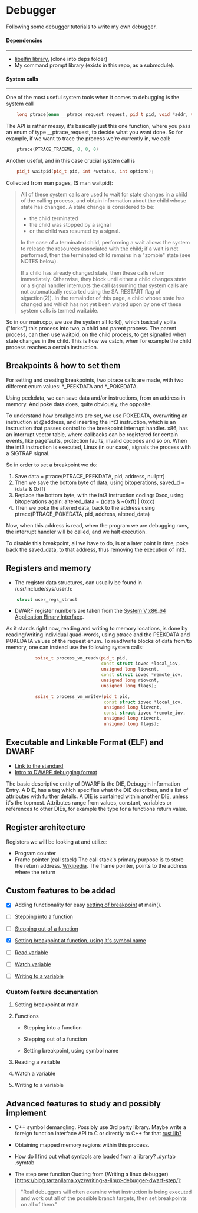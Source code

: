 # Debugger

Following some debugger tutorials to write my own debugger.

#### Dependencies
---
- [libelfin library](https://github.com/TartanLlama/libelfin/tree/fbreg), (clone into deps folder)
- My command prompt library (exists in this repo, as a submodule).

#### System calls
---
One of the most useful system tools when it comes to debugging is the system call
```cpp
    long ptrace(enum __ptrace_request request, pid_t pid, void *addr, void *data);
```

The API is rather messy, it's basically just this one function, where you pass an enum of type
__ptrace_request, to decide what you want done. So for example, if we want to trace the process we're currently in,
we call:
```cpp
    ptrace(PTRACE_TRACEME, 0, 0, 0)
```

Another useful, and in this case crucial system call is
```cpp
    pid_t waitpid(pid_t pid, int *wstatus, int options);
```

Collected from man pages, ($ man waitpid):
> All  of  these system calls are used to wait for state changes in a child of the calling process, and obtain information about the
> child whose state has changed.  A state change is considered to be:
> - the child terminated
> - the child was stopped by a signal
> - or the child was resumed by a signal.
>
> In the case of a terminated child, performing a wait allows the system to release the resources associated with the child;
> if  a wait is not performed, then the terminated child remains in a "zombie" state (see NOTES below).
>
> If  a child has already changed state, then these calls return immediately.  Otherwise, they block until either a child changes
> state or a signal handler interrupts the call (assuming that system calls are not automatically restarted using the SA_RESTART
> flag of sigaction(2)).  In the remainder of this page, a child whose state has changed and which has not yet been waited upon by
> one of these system calls is termed waitable.

So in our main.cpp, we use the system all fork(), which basically splits ("forks") this process into two, a child and parent process.
The parent process, can then use waitpid, on the child process, to get signalled when state changes in the child. This is how we catch, when for example
the child process reaches a certain instruction.

## Breakpoints & how to set them
For setting and creating breakpoints, two ptrace calls are made, with two different enum values:
*_PEEKDATA and *_POKEDATA.

Using peekdata, we can save data and/or instructions, from an address in memory. And poke data does, quite obviously, the opposite.

To understand how breakpoints are set, we use POKEDATA, overwriting an instruction at @address, and inserting the int3 instruction,
which is an instruction that passes control to the breakpoint interrupt handler. x86, has an interrupt vector table, where
callbacks can be registered for certain events, like pagefaults, protection faults, invalid opcodes and so on. When the int3 instruction is
executed, Linux (in our case), signals the process with a SIGTRAP signal.

So in order to set a breakpoint we do:
1. Save data = ptrace(PTRACE_PEEKDATA, pid, address, nullptr)
2. Then we save the bottom byte of data, using bitoperations, saved_d = (data & 0xff)
3. Replace the bottom byte, with the int3 instruction coding: 0xcc, using bitoperations again:
altered_data = ((data & ~0xff) | 0xcc)
4. Then we poke the altered data, back to the address using ptrace(PTRACE_POKEDATA, pid, address, altered_data)

Now, when this address is read, when the program we are debugging runs, the interrupt handler will be called, and we halt execution.

To disable this breakpoint, all we have to do, is at a later point in time, poke back the saved_data, to that address, thus removing the execution of int3.

## Registers and memory
- The register data structures, can usually be found in /usr/include/sys/user.h:
```cpp
    struct user_regs_struct
```
- DWARF register numbers are taken from the [System V x86_64 Application Binary Interface](https://www.uclibc.org/docs/psABI-x86_64.pdf).

As it stands right now, reading and writing to memory locations, is done by reading/writing individual quad-words, using ptrace and the
PEEKDATA and POKEDATA values of the request enum. To read/write blocks of data from/to memory, one can instead use the following system calls:

```cpp
           ssize_t process_vm_readv(pid_t pid,
                                    const struct iovec *local_iov,
                                    unsigned long liovcnt,
                                    const struct iovec *remote_iov,
                                    unsigned long riovcnt,
                                    unsigned long flags);

           ssize_t process_vm_writev(pid_t pid,
                                     const struct iovec *local_iov,
                                     unsigned long liovcnt,
                                     const struct iovec *remote_iov,
                                     unsigned long riovcnt,
                                     unsigned long flags);
```


## Executable and Linkable Format (ELF) and DWARF 
-   [Link to the standard](http://www.skyfree.org/linux/references/ELF_Format.pdf)
-   [Intro to DWARF debugging format](http://www.dwarfstd.org/doc/Debugging%20using%20DWARF-2012.pdf)

The basic descriptive entity of DWARF is the DIE, Debuggin Information Entry. A DIE, has a tag which specifies what the DIE describes,
and a list of attributes with further details. A DIE is contained within another DIE, unless it's the topmost. Attributes range from
values, constant, variables or references to other DIEs, for example the type for a functions return value.


## Register architecture

Registers we will be looking at and utilize:
- Program counter
- Frame pointer (call stack)
The call stack's primary purpose is to store the return address. [Wikipedia](https://en.wikipedia.org/wiki/Call_stack#Functions_of_the_call_stack).
The frame pointer, points to the address where the return



## Custom features to be added
- [x] Adding functionality for easy [setting of breakpoint](#bp_main) at main().
- [ ] [Stepping into a function](#functions_into) 
- [ ] [Stepping out of a function](#functions_out)
- [x] [Setting breakpoint at function, using it's symbol name](#bp_using_symbol_name)
- [ ] [Read variable](#read_var)
- [ ] [Watch variable](#watch_var)
- [ ] [Writing to a variable](#write_var)
      

### Custom feature documentation
1. <a id="bp_main">Setting breakpoint at main</a>
2. <a id="functions">Functions</a>
    - <a id="functions_into">Stepping into a function</a>
    
    - <a id="functions_out">Stepping out of a function</a>
    
    - <a id="bp_using_symbol_name">Setting breakpoint, using symbol name</a>
    
3. <a id="read_var">Reading a variable</a>
4. <a id="watch_var">Watch a variable</a>
5. <a id="write_var">Writing to a variable</a>


## Advanced features to study and possibly implement
- C++ symbol demangling. Possibly use 3rd party library. Maybe write a foreign function interface API to C or directly to C++ for that [rust lib?](http://fitzgeraldnick.com/2017/02/22/cpp-demangle.html)
- Obtaining mapped memory regions within this process.

- How do I find out what symbols are loaded from a library?
.dyntab
.symtab 

- The step over function
Quoting from (Writing a linux debugger)[https://blog.tartanllama.xyz/writing-a-linux-debugger-dwarf-step/]:
> "Real debuggers will often examine what instruction is being executed and work out all of the possible branch targets, 
then set breakpoints on all of them."